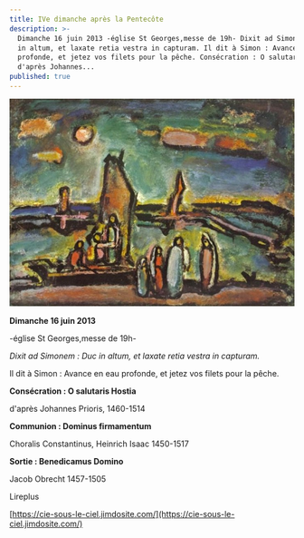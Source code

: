 ```yaml
---
title: IVe dimanche après la Pentecôte
description: >-
  Dimanche 16 juin 2013 -église St Georges,messe de 19h- Dixit ad Simonem : Duc
  in altum, et laxate retia vestra in capturam. Il dit à Simon : Avance en eau
  profonde, et jetez vos filets pour la pêche. Consécration : O salutaris Hostia
  d'après Johannes...
published: true
---
```



![](/images/2013-06-13-rouault-pecheur-3.jpg)

**Dimanche 16 juin 2013**

-église St Georges,messe de 19h-

*Dixit ad Simonem : Duc in altum, et laxate retia vestra in capturam.*

Il dit à Simon : Avance en eau profonde, et jetez vos filets pour la pêche.

**Consécration : O salutaris Hostia**

d'après Johannes Prioris, 1460-1514

**Communion : Dominus firmamentum**

Choralis Constantinus, Heinrich Isaac 1450-1517

**Sortie : Benedicamus Domino**

Jacob Obrecht 1457-1505

Lireplus

[https://cie-sous-le-ciel.jimdosite.com/](https://cie-sous-le-ciel.jimdosite.com/)

